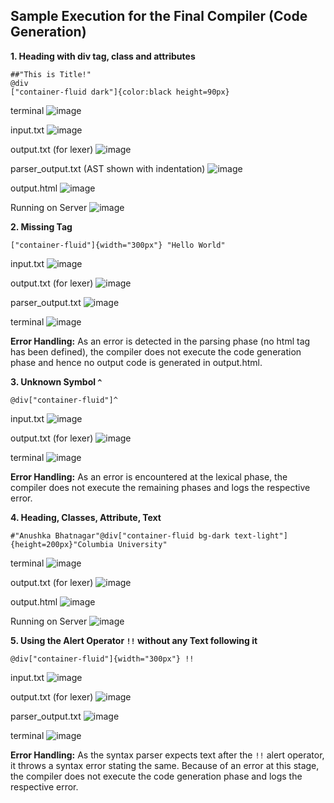 ## Sample Execution for the Final Compiler (Code Generation)

**1. Heading with div tag, class and attributes**
```
##"This is Title!"
@div
["container-fluid dark"]{color:black height=90px}
```
terminal
![image](https://github.com/user-attachments/assets/703934b4-2a6a-4071-8719-ca951fb112e3)

input.txt
![image](https://github.com/user-attachments/assets/ca5872c6-c6cc-47c7-b24e-474d585158f5)

output.txt (for lexer)
![image](https://github.com/user-attachments/assets/7a11eae5-e5ba-4be9-957f-ddebbe6a1ee2)

parser_output.txt (AST shown with indentation)
![image](https://github.com/user-attachments/assets/006128b1-4eaa-4701-b876-e730b59bf578)

output.html
![image](https://github.com/user-attachments/assets/d96f1b38-3df2-45bf-a4ef-6f4fb08c6f56)

Running on Server
![image](https://github.com/user-attachments/assets/cdf698f2-34a4-49f2-be99-03142791431f)

**2. Missing Tag**
```
["container-fluid"]{width="300px"} "Hello World"
```
input.txt
![image](https://github.com/user-attachments/assets/5a05e091-b55c-435c-9947-039ec5b6a4b0)

output.txt (for lexer)
![image](https://github.com/user-attachments/assets/a3bc1403-3b24-4721-a359-eb03797b1db3)

parser_output.txt
![image](https://github.com/user-attachments/assets/be11a2d9-9721-48ad-9f98-4d0ac6bdf04d)

terminal
![image](https://github.com/user-attachments/assets/256eb2cf-4d87-430b-bced-a703462d60d1)

**Error Handling:** As an error is detected in the parsing phase (no html tag has been defined), the compiler does not execute the code generation phase and hence no output code is generated in output.html.

**3. Unknown Symbol `^`**
```
@div["container-fluid"]^
```
input.txt
![image](https://github.com/user-attachments/assets/8f510859-d4ee-446f-8702-c1457658751e)

output.txt (for lexer)
![image](https://github.com/user-attachments/assets/fd9c334b-b998-4b7d-9715-66a9c587f5e1)

terminal
![image](https://github.com/user-attachments/assets/ec4e13d7-1ec1-4e21-b040-ae5792d124dc)

**Error Handling:** As an error is encountered at the lexical phase, the compiler does not execute the remaining phases and logs the respective error.

**4. Heading, Classes, Attribute, Text**
```
#"Anushka Bhatnagar"@div["container-fluid bg-dark text-light"]{height=200px}"Columbia University"
```
terminal
![image](https://github.com/user-attachments/assets/0eb4a859-67a3-4afb-825a-dc2b8f8944a6)

output.txt (for lexer)
![image](https://github.com/user-attachments/assets/1567660b-48b6-42e4-ae5a-037a8085b166)

output.html
![image](https://github.com/user-attachments/assets/33e6f4b4-fe39-4916-bed9-714d3566f104)

Running on Server
![image](https://github.com/user-attachments/assets/9e832829-98d4-4026-88f6-a42e92eacde7)

**5. Using the Alert Operator `!!` without any Text following it**
```
@div["container-fluid"]{width="300px"} !!
```
input.txt
![image](https://github.com/user-attachments/assets/822919bc-4670-406e-9b23-7ba01c8c671c)

output.txt (for lexer)
![image](https://github.com/user-attachments/assets/44a95430-4230-4a6f-8388-c9d1eb36bd5a)

parser_output.txt 
![image](https://github.com/user-attachments/assets/bdcb6d0d-fded-4b90-9f2a-afcab0b05b57)

terminal
![image](https://github.com/user-attachments/assets/ca17ddd3-3c41-45d8-994f-f4c319cde1e8)

**Error Handling:** As the syntax parser expects text after the `!!` alert operator, it throws a syntax error stating the same. Because of an error at this stage, the compiler does not execute the code generation phase and logs the respective error.
